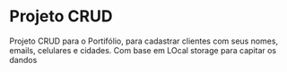# Projeto CRUD 
<P> Projeto CRUD para o Portifólio, para cadastrar clientes com seus nomes, emails, celulares e cidades. Com base em LOcal storage para capitar os dandos  </P>
